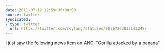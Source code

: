 ```yaml
---
date: 2011-07-12 12:59:36+00:00
source: twitter
syndicated:
- type: twitter
  url: https://twitter.com/roytang/statuses/90767263833141248/
---
```


I just saw the following news item on ANC: "Gorilla attacked by a banana"